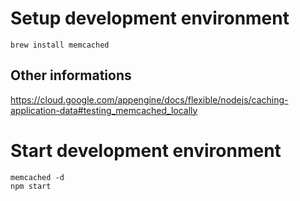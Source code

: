 # Setup development environment

    brew install memcached

## Other informations

https://cloud.google.com/appengine/docs/flexible/nodejs/caching-application-data#testing_memcached_locally

# Start development environment

    memcached -d
    npm start
